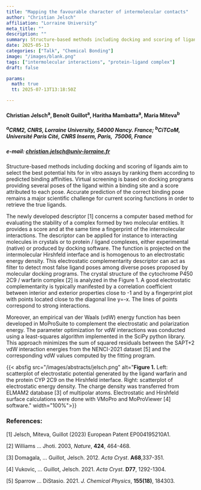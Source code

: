 ```yaml
---
title: "Mapping the favourable character of intermolecular contacts"
author: "Christian Jelsch"
affiliation: "Lorraine University"
meta_title: ""
description: ""
summary: Structure-based methods including docking and scoring of ligands aim to select the best potential hits for in vitro assays by ranking them according to predicted binding affinities. Virtual screening is based on docking programs providing several poses of the ligand within a binding site and a score attributed to each pose.
date: 2025-05-13  
categories: ["Talk", "Chemical Bonding"]
image: "/images/blank.png"
tags: ["intermolecular interactions", "protein-ligand complex"]
draft: false

params:
  math: true
  tt: 2025-07-13T13:18:50Z

---
```


#### Christian Jelsch<sup>a</sup>, Benoît Guillot<sup>a</sup>, Haritha Mambatta<sup>a</sup>, Maria Miteva<sup>b</sup>

##### <sup>a</sup>CRM2, CNRS, Lorraine University, 54000 Nancy. France; <sup>b</sup>CiTCoM, Université Paris Cité, CNRS Inserm, Paris,  75006, France

##### e-mail: christian.jelsch@univ-lorraine.fr

Structure-based methods including docking and scoring of ligands aim to select the best potential hits for in vitro assays by ranking them according to predicted binding affinities. Virtual screening is based on docking programs providing several poses of the ligand within a binding site and a score attributed to each pose. Accurate prediction of the correct binding pose remains a major scientific challenge for current scoring functions in order to retrieve the true ligands.

The newly developed descriptor [1] concerns a computer based method for evaluating the stability of a complex formed by two molecular entities. It provides a score and at the same time a fingerprint of the intermolecular interactions. The descriptor can be applied for instance to interacting molecules in crystals or to protein / ligand complexes, either experimental (native) or produced by docking software. The function is projected on the intermolecular Hirshfeld interface and is homogenous to an electrostatic energy density. This electrostatic complementarity descriptor can act as filter to detect most false ligand poses among diverse poses proposed by molecular docking programs. The crystal structure of the cytochrome P450 2C9 / warfarin complex [2] is analyzed in the Figure 1. A good electrostatic complementarity is typically manifested by a correlation coefficient between interior and exterior properties close to -1 and by a fingerprint plot with points located close to the diagonal line y=-x. The lines of points correspond to strong interactions.

Moreover, an empirical van der Waals (vdW) energy function has been developed in MoProSuite to complement the electrostatic and polarization energy. The parameter optimization for vdW interactions was conducted using a least-squares algorithm implemented in the SciPy python library. This approach minimizes the sum of squared residuals between the SAPT+2 vdW interaction energies from the NENCI-2021 dataset [5] and the corresponding vdW values computed by the fitting program.


{{< absfig src="/images/abstracts/jelsch.png" alt="**Figure 1.** Left: scatterplot of electrostatic potential generated by the ligand warfarin and the protein CYP 2C9 on the Hirshfeld interface. Right: scatterplot of electrostatic energy density. The charge density was transferred from ELMAM2 database [3] of multipolar atoms. Electrostatic and Hirshfeld surface calculations were done with VMoPro and MoProViewer [4] software." width="100%">}}




### References:

[1] Jelsch, Miteva, Guillot (2023) European Patent EP004195210A1.

[2] Williams … Jhoti. 2003, *Nature*,  **424**, 464-468.

[3] Domagala, … Guillot, Jelsch. 2012. *Acta Cryst*. **A68**,337-351.

[4] Vukovic, … Guillot, Jelsch. 2021. *Acta Cryst*. **D77**, 1292-1304.

[5] Sparrow … DiStasio. 2021. *J. Chemical Physics*, **155(18)**, 184303.